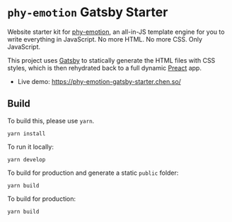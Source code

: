 # `phy-emotion` Gatsby Starter

Website starter kit for [phy-emotion](https://github.com/yumin-chen/phy-emotion), an all-in-JS template engine for you to write everything in JavaScript. No more HTML. No more CSS. Only JavaScript.

This project uses [Gatsby](https://gatsbyjs.com) to statically generate the HTML files with CSS styles, which is then rehydrated back to a full dynamic [Preact](https://preactjs.com) app.

- Live demo: https://phy-emotion-gatsby-starter.chen.so/

## Build

To build this, please use `yarn`.

```
yarn install
```

To run it locally:

```
yarn develop
```

To build for production and generate a static `public` folder:

```
yarn build
```

To build for production:

```
yarn build
```
